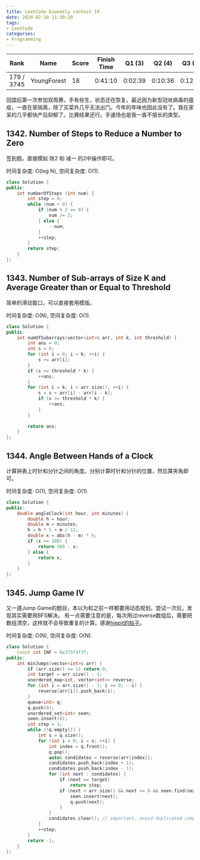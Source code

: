 ```yaml
---
title: LeetCode biweekly contest 19
date: 2020-02-10 11:30:20
tags:
- LeetCode
categories:
- Programming
---
```


| Rank |	Name |	Score |	Finish Time | 	Q1 (3) |	Q2 (4) |	Q3 (5) |	Q4 (6)|
|--|--|--|--|--|--|--|--|
| 179 / 3745 |	YoungForest | 18 | 0:41:10 | 0:02:39 | 0:10:36 |  0:12:53  | 0:36:10 1 |

回国后第一次参加双周赛，手有些生，状态还在恢复。最近因为新型冠状病毒的瘟疫，一直在家隔离，除了买菜外几乎无法出门。今年的年味也因此没有了。我在家呆的几乎都快产后抑郁了。比赛结果还行。手速场也是我一直不擅长的类型。

## 1342. Number of Steps to Reduce a Number to Zero

签到题。直接模拟 除2 和 减一 的2中操作即可。

时间复杂度: O(log N),
空间复杂度: O(1).

```cpp
class Solution {
public:
    int numberOfSteps (int num) {
        int step = 0;
        while (num > 0) {
            if (num % 2 == 0) {
                num /= 2;
            } else {
                --num;
            }
            ++step;
        }
        return step;
    }
};
```

## 1343. Number of Sub-arrays of Size K and Average Greater than or Equal to Threshold

简单的滑动窗口，可以直接套用模版。

时间复杂度: O(N),
空间复杂度: O(1).

```cpp
class Solution {
public:
    int numOfSubarrays(vector<int>& arr, int k, int threshold) {
        int ans = 0;
        int s = 0;
        for (int i = 0; i < k; ++i) {
            s += arr[i];
        }
        if (s >= threshold * k) {
            ++ans;
        }
        for (int i = k; i < arr.size(); ++i) {
            s = s + arr[i] - arr[i - k];
            if (s >= threshold * k) {
                ++ans;
            }
        }
        
        return ans;
    }
};
```

## 1344. Angle Between Hands of a Clock

计算钟表上时针和分针之间的角度。分别计算时针和分针的位置，然后算夹角即可。

时间复杂度: O(1),
空间复杂度: O(1).

```cpp
class Solution {
public:
    double angleClock(int hour, int minutes) {
        double h = hour;
        double m = minutes;
        h = h * 5 + m / 12;
        double x = abs(h - m) * 6;
        if (x >= 180) {
            return 360 - x;
        } else {
            return x;
        }
    }
};
```

## 1345. Jump Game IV

又一道Jump Game的题目，本以为和之前一样都要用动态规划。尝试一次后，发现其实需要用BFS解决。
有一点需要注意的是，每次用过reverse数组后，需要把数组清空，这样就不会导致重复的计算。感谢[hiepit的帖子](https://leetcode.com/problems/jump-game-iv/discuss/502699/JavaC%2B%2B-BFS-Solution-Clean-code-O(N))。

时间复杂度: O(N),
空间复杂度: O(N).

```cpp
class Solution {
    const int INF = 0x3f3f3f3f;
public:
    int minJumps(vector<int>& arr) {
        if (arr.size() <= 1) return 0;
        int target = arr.size() - 1;
        unordered_map<int, vector<int>> reverse;
        for (int i = arr.size() - 1; i >= 0; --i) {
            reverse[arr[i]].push_back(i);
        }
        queue<int> q;
        q.push(0);
        unordered_set<int> seen;
        seen.insert(0);
        int step = 1;
        while (!q.empty()) {
            int s = q.size();
            for (int i = 0; i < s; ++i) {
                int index = q.front();
                q.pop();
                auto& condidates = reverse[arr[index]];
                condidates.push_back(index + 1);
                condidates.push_back(index - 1);
                for (int next : condidates) {
                    if (next == target)
                        return step;
                    if (next < arr.size() && next >= 0 && seen.find(next) == seen.end()) {
                        seen.insert(next);
                        q.push(next);
                    }
                }
                condidates.clear(); // important, avoid duplicated computing
            }
            ++step;
        }
        return -1;
    }
};
```